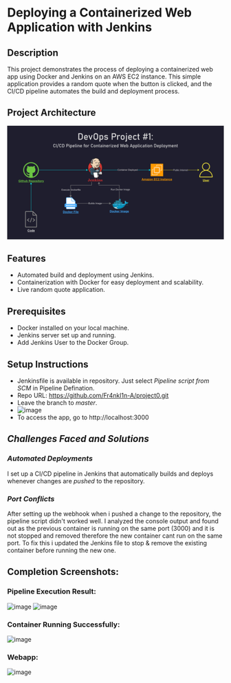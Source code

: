 # Deploying a Containerized Web Application with Jenkins

## Description
This project demonstrates the process of deploying a containerized web app using Docker and Jenkins on an AWS EC2 instance. This simple application provides a random quote when the button is clicked, and the CI/CD pipeline automates the build and deployment process.

## Project Architecture
![Project Diagram](./Diagram.jpg)

## Features
- Automated build and deployment using Jenkins.
- Containerization with Docker for easy deployment and scalability.
- Live random quote application.

## Prerequisites
- Docker installed on your local machine.
- Jenkins server set up and running.
- Add Jenkins User to the Docker Group.

## Setup Instructions
- Jenkinsfile is available in repository. Just select *Pipeline script from SCM* in Pipeline Defination. 
- Repo URL: https://github.com/Fr4nkl1n-A/project0.git
- Leave the branch to *master*.
- ![image](https://github.com/user-attachments/assets/9f4e5761-141d-4817-962d-be8b544ebc69)
- To access the app, go to http://localhost:3000



## *Challenges Faced and Solutions*
###  *Automated Deployments*
  I set up a CI/CD pipeline in Jenkins that automatically builds and deploys whenever changes are *pushed* to the repository.
###  *Port Conflicts*
  After setting up the webhook when i pushed a change to the repository, the pipeline script didn't worked well. I analyzed the console output and found out as the previous container is running on the same port (3000) and it is not stopped and removed therefore
  the new container cant run on the same port. To fix this i updated the Jenkins file to stop & remove the existing container before running the new one.

## Completion Screenshots:
### Pipeline Execution Result:
  ![image](https://github.com/user-attachments/assets/93367c84-9a28-4a96-aa3d-9ac3378ccffb)
  ![image](https://github.com/user-attachments/assets/610915bc-cdfc-4b03-9c9c-eb374b92d9ad)
### Container Running Successfully:
  ![image](https://github.com/user-attachments/assets/b82f334c-038a-484e-887a-7fa155c68218)
### Webapp:
  ![image](https://github.com/user-attachments/assets/ba1b7a0a-bad2-40c1-9c14-d80b785358b8)

